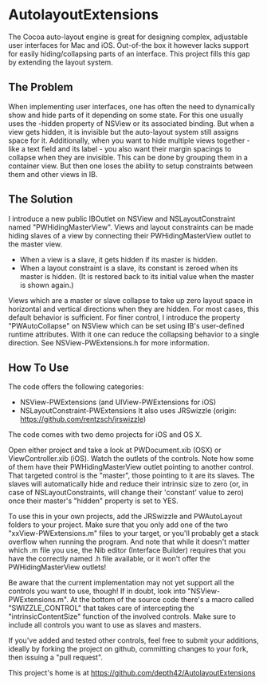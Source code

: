 AutolayoutExtensions
====================

The Cocoa auto-layout engine is great for designing complex, adjustable user interfaces for Mac and iOS. Out-of-the box it however lacks support for easily hiding/collapsing parts of an interface. This project fills this gap by extending the layout system.

The Problem
-----------

When implementing user interfaces, one has often the need to dynamically show and hide parts of it depending on some state. For this one usually uses the -hidden property of NSView or its associated binding. But when a view gets hidden, it is invisible but the auto-layout system still assigns space for it. 
Additionally, when you want to hide multiple views together - like a text field and its label - you also want their margin spacings to collapse when they are invisible. This can be done by grouping them in a container view. But then one loses the ability to setup constraints between them and other views in IB.  

The Solution
------------

I introduce a new public IBOutlet on NSView and NSLayoutConstraint named "PWHidingMasterView". Views and layout constraints can be made hiding slaves of a view by connecting their PWHidingMasterView outlet to the master view. 
- When a view is a slave, it gets hidden if its master is hidden.
- When a layout constraint is a slave, its constant is zeroed when its master is hidden. (It is restored back to its initial value when the master is shown again.)

Views which are a master or slave collapse to take up zero layout space in horizontal and vertical directions when they are hidden. For most cases, this default behavior is sufficient.
For finer control, I introduce the property "PWAutoCollapse" on NSView which can be set using IB's user-defined runtime attributes. With it one can reduce the collapsing behavior to a single direction. See NSView-PWExtensions.h for more information.

How To Use
----------

The code offers the following categories:
- NSView-PWExtensions (and UIView-PWExtensions for iOS)
- NSLayoutConstraint-PWExtensions
It also uses JRSwizzle (origin: https://github.com/rentzsch/jrswizzle)

The code comes with two demo projects for iOS and OS X.

Open either project and take a look at PWDocument.xib (OSX) or ViewController.xib (iOS). Watch the outlets of the controls. Note how some of them have their PWHidingMasterView outlet pointing to another control. That targeted control is the "master", those pointing to it are its slaves. The slaves will automatically hide and reduce their intrinsic size to zero (or, in case of NSLayoutConstraints, will change their 'constant' value to zero) once their master's "hidden" property is set to YES.

To use this in your own projects, add the JRSwizzle and PWAutoLayout folders to your project. Make sure that you only add one of the two "xxView-PWExtensions.m" files to your target, or you'll probably get a stack overflow when running the program. And note that while it doesn't matter which .m file you use, the Nib editor (Interface Builder) requires that you have the correctly named .h file available, or it won't offer the PWHidingMasterView outlets!

Be aware that the current implementation may not yet support all the controls you want to use, though! If in doubt, look into "NSView-PWExtensions.m". At the bottom of the source code there's a macro called "SWIZZLE_CONTROL" that takes care of intercepting the "intrinsicContentSize" function of the involved controls. Make sure to include all controls you want to use as slaves and masters.

If you've added and tested other controls, feel free to submit your additions, ideally by forking the project on github, committing changes to your fork, then issuing a "pull request".


This project's home is at https://github.com/depth42/AutolayoutExtensions
